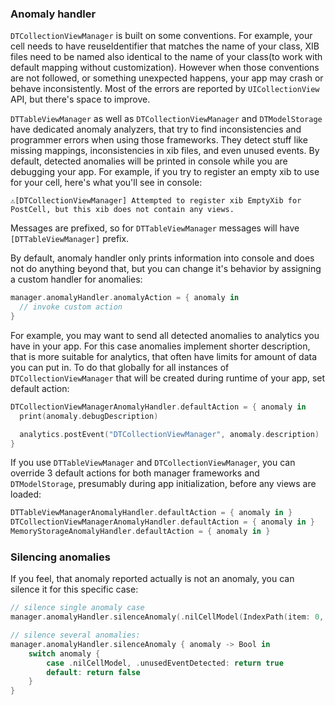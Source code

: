 ### Anomaly handler

`DTCollectionViewManager` is built on some conventions. For example, your cell needs to have reuseIdentifier that matches the name of your class, XIB files need to be named also identical to the name of your class(to work with default mapping without customization). However when those conventions are not followed, or something unexpected happens, your app may crash or behave inconsistently. Most of the errors are reported by `UICollectionView` API, but there's space to improve.

 `DTTableViewManager` as well as `DTCollectionViewManager` and `DTModelStorage` have dedicated anomaly analyzers, that try to find inconsistencies and programmer errors when using those frameworks. They detect stuff like missing mappings, inconsistencies in xib files, and even unused events. By default, detected anomalies will be printed in console while you are debugging your app. For example, if you try to register an empty xib to use for your cell, here's what you'll see in console:

```
⚠️[DTCollectionViewManager] Attempted to register xib EmptyXib for PostCell, but this xib does not contain any views.
```

Messages are prefixed, so for `DTTableViewManager` messages will have `[DTTableViewManager]` prefix.

By default, anomaly handler only prints information into console and does not do anything beyond that, but you can change it's behavior by assigning a custom handler for anomalies:

```swift
manager.anomalyHandler.anomalyAction = { anomaly in
  // invoke custom action
}
```

For example, you may want to send all detected anomalies to analytics you have in your app. For this case anomalies implement shorter description, that is more suitable for analytics, that often have limits for amount of data you can put in. To do that globally for all instances of `DTCollectionViewManager` that will be created during runtime of your app, set default action:

```swift
DTCollectionViewManagerAnomalyHandler.defaultAction = { anomaly in
  print(anomaly.debugDescription)

  analytics.postEvent("DTCollectionViewManager", anomaly.description)
}
```

If you use `DTTableViewManager` and `DTCollectionViewManager`, you can override 3 default actions for both manager frameworks and `DTModelStorage`, presumably during app initialization, before any views are loaded:

```swift
DTTableViewManagerAnomalyHandler.defaultAction = { anomaly in }
DTCollectionViewManagerAnomalyHandler.defaultAction = { anomaly in }
MemoryStorageAnomalyHandler.defaultAction = { anomaly in }
```

### Silencing anomalies

If you feel, that anomaly reported actually is not an anomaly, you can silence it for this specific case:

```swift
// silence single anomaly case
manager.anomalyHandler.silenceAnomaly(.nilCellModel(IndexPath(item: 0, section: 0)))

// silence several anomalies:
manager.anomalyHandler.silenceAnomaly { anomaly -> Bool in
    switch anomaly {
        case .nilCellModel, .unusedEventDetected: return true
        default: return false
    }
}
```
